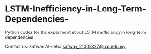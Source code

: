 # LSTM-Inefficiency-in-Long-Term-Dependencies-
Python codes for the experiment about LSTM inefficiency in long-term dependencies

Contact us:
Safwan Al-selwi
safwan_21002827@utp.edu.my
